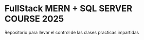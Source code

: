 # FullStack MERN + SQL SERVER COURSE 2025

Repositorio para llevar el control de las clases practicas impartidas
